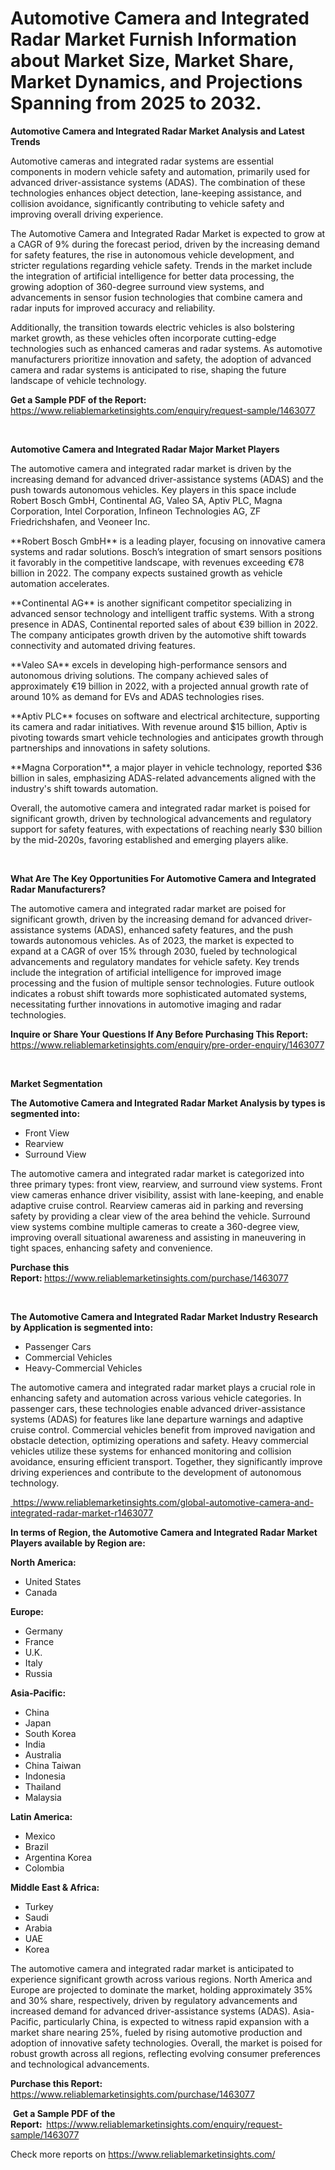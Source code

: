 <p><h1>Automotive Camera and Integrated Radar Market Furnish Information about Market Size, Market Share, Market Dynamics, and Projections Spanning from 2025 to 2032.</h1></p><p><strong>Automotive Camera and Integrated Radar Market Analysis and Latest Trends</strong></p>
<p><p>Automotive cameras and integrated radar systems are essential components in modern vehicle safety and automation, primarily used for advanced driver-assistance systems (ADAS). The combination of these technologies enhances object detection, lane-keeping assistance, and collision avoidance, significantly contributing to vehicle safety and improving overall driving experience.</p><p>The Automotive Camera and Integrated Radar Market is expected to grow at a CAGR of 9% during the forecast period, driven by the increasing demand for safety features, the rise in autonomous vehicle development, and stricter regulations regarding vehicle safety. Trends in the market include the integration of artificial intelligence for better data processing, the growing adoption of 360-degree surround view systems, and advancements in sensor fusion technologies that combine camera and radar inputs for improved accuracy and reliability.</p><p>Additionally, the transition towards electric vehicles is also bolstering market growth, as these vehicles often incorporate cutting-edge technologies such as enhanced cameras and radar systems. As automotive manufacturers prioritize innovation and safety, the adoption of advanced camera and radar systems is anticipated to rise, shaping the future landscape of vehicle technology.</p></p>
<p><strong>Get a Sample PDF of the Report:&nbsp;</strong> <a href="https://www.reliablemarketinsights.com/enquiry/request-sample/1463077?utm_campaign=3290&utm_medium=2&utm_source=Github&utm_content=ia&utm_term=31032025&utm_id=automotive-camera-and-integrated-radar">https://www.reliablemarketinsights.com/enquiry/request-sample/1463077</a></p>
<p>&nbsp;</p>
<p><strong>Automotive Camera and Integrated Radar Major Market Players</strong></p>
<p><p>The automotive camera and integrated radar market is driven by the increasing demand for advanced driver-assistance systems (ADAS) and the push towards autonomous vehicles. Key players in this space include Robert Bosch GmbH, Continental AG, Valeo SA, Aptiv PLC, Magna Corporation, Intel Corporation, Infineon Technologies AG, ZF Friedrichshafen, and Veoneer Inc.</p><p>**Robert Bosch GmbH** is a leading player, focusing on innovative camera systems and radar solutions. Bosch’s integration of smart sensors positions it favorably in the competitive landscape, with revenues exceeding €78 billion in 2022. The company expects sustained growth as vehicle automation accelerates.</p><p>**Continental AG** is another significant competitor specializing in advanced sensor technology and intelligent traffic systems. With a strong presence in ADAS, Continental reported sales of about €39 billion in 2022. The company anticipates growth driven by the automotive shift towards connectivity and automated driving features.</p><p>**Valeo SA** excels in developing high-performance sensors and autonomous driving solutions. The company achieved sales of approximately €19 billion in 2022, with a projected annual growth rate of around 10% as demand for EVs and ADAS technologies rises.</p><p>**Aptiv PLC** focuses on software and electrical architecture, supporting its camera and radar initiatives. With revenue around $15 billion, Aptiv is pivoting towards smart vehicle technologies and anticipates growth through partnerships and innovations in safety solutions.</p><p>**Magna Corporation**, a major player in vehicle technology, reported $36 billion in sales, emphasizing ADAS-related advancements aligned with the industry's shift towards automation.</p><p>Overall, the automotive camera and integrated radar market is poised for significant growth, driven by technological advancements and regulatory support for safety features, with expectations of reaching nearly $30 billion by the mid-2020s, favoring established and emerging players alike.</p></p>
<p>&nbsp;</p>
<p><strong>What Are The Key Opportunities For Automotive Camera and Integrated Radar Manufacturers?</strong></p>
<p><p>The automotive camera and integrated radar market are poised for significant growth, driven by the increasing demand for advanced driver-assistance systems (ADAS), enhanced safety features, and the push towards autonomous vehicles. As of 2023, the market is expected to expand at a CAGR of over 15% through 2030, fueled by technological advancements and regulatory mandates for vehicle safety. Key trends include the integration of artificial intelligence for improved image processing and the fusion of multiple sensor technologies. Future outlook indicates a robust shift towards more sophisticated automated systems, necessitating further innovations in automotive imaging and radar technologies.</p></p>
<p><strong>Inquire or Share Your Questions If Any Before Purchasing This Report:</strong> <a href="https://www.reliablemarketinsights.com/enquiry/pre-order-enquiry/1463077?utm_campaign=3290&utm_medium=2&utm_source=Github&utm_content=ia&utm_term=31032025&utm_id=automotive-camera-and-integrated-radar">https://www.reliablemarketinsights.com/enquiry/pre-order-enquiry/1463077</a></p>
<p>&nbsp;</p>
<p><strong>Market Segmentation</strong></p>
<p><strong>The Automotive Camera and Integrated Radar Market Analysis by types is segmented into:</strong></p>
<p><ul><li>Front View</li><li>Rearview</li><li>Surround View</li></ul></p>
<p><p>The automotive camera and integrated radar market is categorized into three primary types: front view, rearview, and surround view systems. Front view cameras enhance driver visibility, assist with lane-keeping, and enable adaptive cruise control. Rearview cameras aid in parking and reversing safety by providing a clear view of the area behind the vehicle. Surround view systems combine multiple cameras to create a 360-degree view, improving overall situational awareness and assisting in maneuvering in tight spaces, enhancing safety and convenience.</p></p>
<p><strong>Purchase this Report:&nbsp;</strong><a href="https://www.reliablemarketinsights.com/purchase/1463077?utm_campaign=3290&utm_medium=2&utm_source=Github&utm_content=ia&utm_term=31032025&utm_id=automotive-camera-and-integrated-radar">https://www.reliablemarketinsights.com/purchase/1463077</a></p>
<p>&nbsp;</p>
<p><strong>The Automotive Camera and Integrated Radar Market Industry Research by Application is segmented into:</strong></p>
<p><ul><li>Passenger Cars</li><li>Commercial Vehicles</li><li>Heavy-Commercial Vehicles</li></ul></p>
<p><p>The automotive camera and integrated radar market plays a crucial role in enhancing safety and automation across various vehicle categories. In passenger cars, these technologies enable advanced driver-assistance systems (ADAS) for features like lane departure warnings and adaptive cruise control. Commercial vehicles benefit from improved navigation and obstacle detection, optimizing operations and safety. Heavy commercial vehicles utilize these systems for enhanced monitoring and collision avoidance, ensuring efficient transport. Together, they significantly improve driving experiences and contribute to the development of autonomous technology.</p></p>
<p><a href="https://www.reliablemarketinsights.com/global-automotive-camera-and-integrated-radar-market-r1463077?utm_campaign=3290&utm_medium=2&utm_source=Github&utm_content=ia&utm_term=31032025&utm_id=automotive-camera-and-integrated-radar">&nbsp;https://www.reliablemarketinsights.com/global-automotive-camera-and-integrated-radar-market-r1463077</a></p>
<p><strong>In terms of Region, the Automotive Camera and Integrated Radar Market Players available by Region are:</strong></p>
<p>
    <p> <strong> North America: </strong>
        <ul>
            <li>United States</li>
            <li>Canada</li>
        </ul>
        </p> 
    <p> <strong> Europe: </strong>
        <ul>
            <li>Germany</li>
            <li>France</li>
            <li>U.K.</li>
            <li>Italy</li>
            <li>Russia</li>
        </ul>
        </p> 
    <p> <strong> Asia-Pacific: </strong>
        <ul>
            <li>China</li>
            <li>Japan</li>
            <li>South Korea</li>
            <li>India</li>
            <li>Australia</li>
            <li>China Taiwan</li>
            <li>Indonesia</li>
            <li>Thailand</li>
            <li>Malaysia</li>
        </ul>
        </p> 
    <p> <strong> Latin America: </strong>
        <ul>
            <li>Mexico</li>
            <li>Brazil</li>
            <li>Argentina Korea</li>
            <li>Colombia</li>
        </ul>
        </p> 
    <p> <strong> Middle East & Africa: </strong>
        <ul>
            <li>Turkey</li>
            <li>Saudi</li>
            <li>Arabia</li>
            <li>UAE</li>
            <li>Korea</li>
        </ul>
    </p>
    </p>
<p><p>The automotive camera and integrated radar market is anticipated to experience significant growth across various regions. North America and Europe are projected to dominate the market, holding approximately 35% and 30% share, respectively, driven by regulatory advancements and increased demand for advanced driver-assistance systems (ADAS). Asia-Pacific, particularly China, is expected to witness rapid expansion with a market share nearing 25%, fueled by rising automotive production and adoption of innovative safety technologies. Overall, the market is poised for robust growth across all regions, reflecting evolving consumer preferences and technological advancements.</p></p>
<p><strong>Purchase this Report: </strong><a href="https://www.reliablemarketinsights.com/purchase/1463077?utm_campaign=3290&utm_medium=2&utm_source=Github&utm_content=ia&utm_term=31032025&utm_id=automotive-camera-and-integrated-radar">https://www.reliablemarketinsights.com/purchase/1463077</a></p>
<p>&nbsp;<strong>Get a Sample PDF of the Report:&nbsp;&nbsp;</strong><a href="https://www.reliablemarketinsights.com/enquiry/request-sample/1463077?utm_campaign=3290&utm_medium=2&utm_source=Github&utm_content=ia&utm_term=31032025&utm_id=automotive-camera-and-integrated-radar">https://www.reliablemarketinsights.com/enquiry/request-sample/1463077</a></p>
<p><strong></strong></p>
<p>Check more reports on <a href="https://www.reliablemarketinsights.com/?utm_campaign=3290&utm_medium=2&utm_source=Github&utm_content=ia&utm_term=31032025&utm_id=automotive-camera-and-integrated-radar">https://www.reliablemarketinsights.com/</a></p>